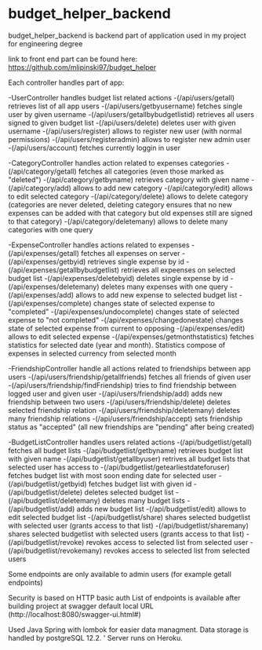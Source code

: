 # budget_helper_backend
budget_helper_backend is backend part of application used in my project for engineering degree

link to front end part can be found here: https://github.com/mlipinski97/budget_helper

Each controller handles part of app:

-UserController handles budget list related actions
 -(/api/users/getall) retrieves list of all app users 
 -(/api/users/getbyusername) fetches single user by given username
 -(/api/users/getallbybudgetlistid) retrieves all users signed to given budget list
 -(/api/users/delete) deletes user with given username
 -(/api/users/register) allows to register new user (with normal permissions)
 -(/api/users/registeradmin) allows to register new admin user
 -(/api/users/account) fetches currently loggin in user
  
-CategoryController handles action related to expenses categories
  -(/api/category/getall) fetches all categories (even those marked as "deleted")
  -(/api/category/getbyname) retrieves category with given name
  -(/api/category/add) allows to add new category
  -(/api/category/edit) allows to edit selected category
  -(/api/category/delete) allows to delete category (categories are never deleted, deleting category ensures that no new expenses can be added with that category but old expenses still are signed to that category)
  -(/api/category/deletemany) allows to delete many categories with one query
  
-ExpenseController handles actions related to expenses
  -(/api/expenses/getall) fetches all expenses on server
  -(/api/expenses/getbyid) retrieves single expense by id
  -(/api/expenses/getallbybudgetlist) retrieves all expeenses on selected budget list
  -(/api/expenses/deletebyid) deletes single expense by id
  -(/api/expenses/deletemany) deletes many expenses with one query
  -(/api/expenses/add) allows to add new expense to selected budget list
  -(/api/expenses/complete) changes state of selected expense to "completed"
  -(/api/expenses/undocomplete) changes state of selected expense to "not completed"
  -(/api/expenses/changedonestate) changes state of selected expense from current to opposing
  -(/api/expenses/edit) allows to edit selected expense
  -(/api/expenses/getmonthstatistics) fetches statistics for selected date (year and month). Statistics compose of expenses in selected currency from selected month
  

-FriendshipController handle all actions related to friendships between app users
  -(/api/users/friendship/getallfriends) fetches all friends of given user
  -(/api/users/friendship/findFriendship) tries to find friendship between logged user and given user
  -(/api/users/friendship/add) adds new friendship between two users
  -(/api/users/friendship/delete) deletes selected friendship relation
  -(/api/users/friendship/deletemany) deletes many friendship relations
  -(/api/users/friendship/accept) sets friendship status as "accepted" (all new friendships are "pending" after being created)
  
-BudgetListController handles users related actions
  -(/api/budgetlist/getall) fetches all budget lists
  -(/api/budgetlist/getbyname) retrieves budget list with given name
  -(/api/budgetlist/getallbyuser) retrives all budget lists that selected user has access to
  -(/api/budgetlist/getearliestdateforuser) fetches budget list with most soon ending date for selected user
  -(/api/budgetlist/getbyid) fetches budget list with given id
  -(/api/budgetlist/delete) deletes selected budget list
  -(/api/budgetlist/deletemany) deletes many budget lists
  -(/api/budgetlist/add) adds new budget list
  -(/api/budgetlist/edit) allows to edit selected budget list
  -(/api/budgetlist/share) shares selected budgetlist with selected user (grants access to that list)
  -(/api/budgetlist/sharemany) shares selected budgetlist with selected users (grants access to that list)
  -(/api/budgetlist/revoke) revokes access to selected list from selected user
  -(/api/budgetlist/revokemany) revokes access to selected list from selected users
  
 Some endpoints are only available to admin users (for example getall endpoints)
  
Security is based on HTTP basic auth
List of endpoints is available after building project at swagger default local URL (http://localhost:8080/swagger-ui.html#)

Used Java Spring with lombok for easier data managment.
Data storage is handled by postgreSQL 12.2. '
Server runs on Heroku. 
